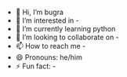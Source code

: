 - 👋 Hi, I’m bugra
- 👀 I’m interested in -
- 🌱 I’m currently learning python
- 💞️ I’m looking to collaborate on -
- 📫 How to reach me -
- 😄 Pronouns: he/him
- ⚡ Fun fact: -

<!---
bugradereli/bugradereli is a ✨ special ✨ repository because its `README.md` (this file) appears on your GitHub profile.
You can click the Preview link to take a look at your changes.
--->
